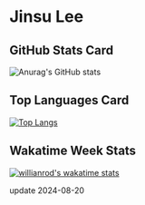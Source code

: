 # Jinsu Lee

## GitHub Stats Card
![Anurag's GitHub stats](https://github-readme-stats.vercel.app/api?username=dllee&show_icons=true&theme=dark)

## Top Languages Card
[![Top Langs](https://github-readme-stats.vercel.app/api/top-langs/?username=dllee&langs_count=8&hide=html&theme=dark&layout=compact)](https://github.com/anuraghazra/github-readme-stats)

## Wakatime Week Stats
[![willianrod's wakatime stats](https://github-readme-stats.vercel.app/api/wakatime?username=jinsu&theme=dark)](https://github.com/anuraghazra/github-readme-stats)

update 2024-08-20
